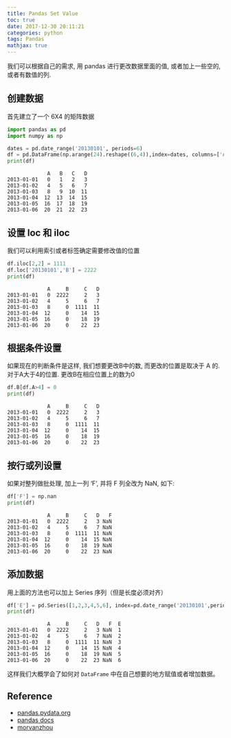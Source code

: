 ```yaml
---
title: Pandas Set Value
toc: true
date: 2017-12-30 20:11:21
categories: python
tags: Pandas   
mathjax: true
---
```


我们可以根据自己的需求, 用 pandas 进行更改数据里面的值, 或者加上一些空的,或者有数值的列.

<!-- more -->

## 创建数据

首先建立了一个 6X4 的矩阵数据


```python
import pandas as pd
import numpy as np

dates = pd.date_range('20130101', periods=6)
df = pd.DataFrame(np.arange(24).reshape((6,4)),index=dates, columns=['A','B','C','D'])
print(df)
```

                 A   B   C   D
    2013-01-01   0   1   2   3
    2013-01-02   4   5   6   7
    2013-01-03   8   9  10  11
    2013-01-04  12  13  14  15
    2013-01-05  16  17  18  19
    2013-01-06  20  21  22  23


## 设置 loc 和 iloc

我们可以利用索引或者标签确定需要修改值的位置

```python
df.iloc[2,2] = 1111
df.loc['20130101','B'] = 2222
print(df)
```

                 A     B     C   D
    2013-01-01   0  2222     2   3
    2013-01-02   4     5     6   7
    2013-01-03   8     0  1111  11
    2013-01-04  12     0    14  15
    2013-01-05  16     0    18  19
    2013-01-06  20     0    22  23


## 根据条件设置

如果现在的判断条件是这样, 我们想要更改B中的数, 而更改的位置是取决于 A 的. 对于A大于4的位置. 更改B在相应位置上的数为0


```python
df.B[df.A>4] = 0
print(df)
```

                 A     B     C   D
    2013-01-01   0  2222     2   3
    2013-01-02   4     5     6   7
    2013-01-03   8     0  1111  11
    2013-01-04  12     0    14  15
    2013-01-05  16     0    18  19
    2013-01-06  20     0    22  23


## 按行或列设置
如果对整列做批处理, 加上一列 ‘F’, 并将 F 列全改为 NaN, 如下:


```python
df['F'] = np.nan
print(df)
```

                 A     B     C   D   F
    2013-01-01   0  2222     2   3 NaN
    2013-01-02   4     5     6   7 NaN
    2013-01-03   8     0  1111  11 NaN
    2013-01-04  12     0    14  15 NaN
    2013-01-05  16     0    18  19 NaN
    2013-01-06  20     0    22  23 NaN


## 添加数据
用上面的方法也可以加上 Series 序列（但是长度必须对齐）


```python
df['E'] = pd.Series([1,2,3,4,5,6], index=pd.date_range('20130101',periods=6)) 
print(df)
```

                 A     B     C   D   F  E
    2013-01-01   0  2222     2   3 NaN  1
    2013-01-02   4     5     6   7 NaN  2
    2013-01-03   8     0  1111  11 NaN  3
    2013-01-04  12     0    14  15 NaN  4
    2013-01-05  16     0    18  19 NaN  5
    2013-01-06  20     0    22  23 NaN  6


这样我们大概学会了如何对 `DataFrame` 中在自己想要的地方赋值或者增加数据。

## Reference

- [pandas.pydata.org][1]
- [pandas docs][2]
- [morvanzhou][3]

[1]: https://pandas.pydata.org/
[2]: http://pandas.pydata.org/pandas-docs/version/0.21/
[3]: https://morvanzhou.github.io